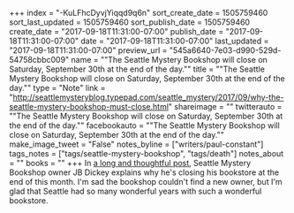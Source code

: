 +++
index = "-KuLFhcDyvjYiqqd9q6n"
sort_create_date = 1505759460
sort_last_updated = 1505759460
sort_publish_date = 1505759460
create_date = "2017-09-18T11:31:00-07:00"
publish_date = "2017-09-18T11:31:00-07:00"
date = "2017-09-18T11:31:00-07:00"
last_updated = "2017-09-18T11:31:00-07:00"
preview_url = "545a6640-7e03-d990-529d-54758cbbc009"
name = "\"The Seattle Mystery Bookshop will close on Saturday, September 30th at the end of the day.\""
title = "\"The Seattle Mystery Bookshop will close on Saturday, September 30th at the end of the day.\""
type = "Note"
link = "http://seattlemysteryblog.typepad.com/seattle_mystery/2017/09/why-the-seattle-mystery-bookshop-must-close.html"
shareimage = ""
twitterauto = "\"The Seattle Mystery Bookshop will close on Saturday, September 30th at the end of the day.\""
facebookauto = "\"The Seattle Mystery Bookshop will close on Saturday, September 30th at the end of the day.\""
make_image_tweet = "False"
notes_byline = ["writers/paul-constant"]
tags_notes = ["tags/seattle-mystery-bookshop", "tags/death"]
notes_about = ""
books = ""
+++
In [a long and thoughtful post](http://seattlemysteryblog.typepad.com/seattle_mystery/2017/09/why-the-seattle-mystery-bookshop-must-close.html), Seattle Mystery Bookshop owner JB Dickey explains why he's closing his bookstore at the end of this month. I'm sad the bookshop couldn't find a new owner, but I'm glad that Seattle had so many wonderful years with such a wonderful bookstore.